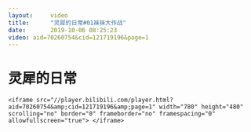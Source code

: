 ```yaml
---
layout:     video
title:      "灵犀的日常#01袜袜大作战"
date:       2019-10-06 08:25:23
video: aid=70260754&cid=121719196&page=1
---
```


# 灵犀的日常

    <iframe src="//player.bilibili.com/player.html?aid=70260754&amp;cid=121719196&amp;page=1" width="780" height="480" scrolling="no" border="0" frameborder="no" framespacing="0" allowfullscreen="true"> </iframe>